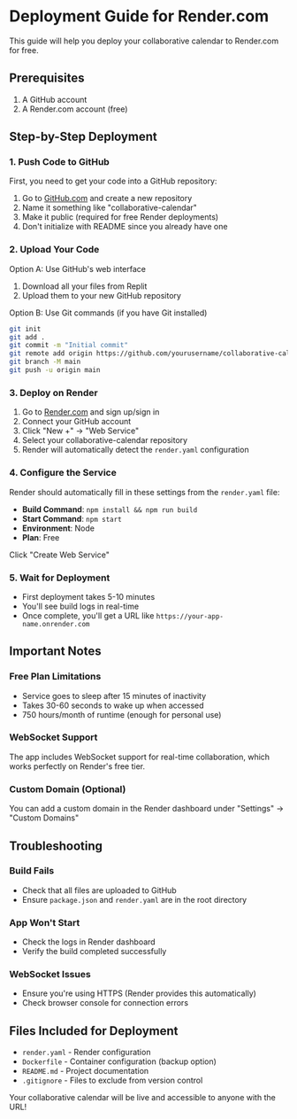 # Deployment Guide for Render.com

This guide will help you deploy your collaborative calendar to Render.com for free.

## Prerequisites

1. A GitHub account
2. A Render.com account (free)

## Step-by-Step Deployment

### 1. Push Code to GitHub

First, you need to get your code into a GitHub repository:

1. Go to [GitHub.com](https://github.com) and create a new repository
2. Name it something like "collaborative-calendar"
3. Make it public (required for free Render deployments)
4. Don't initialize with README since you already have one

### 2. Upload Your Code

Option A: Use GitHub's web interface
1. Download all your files from Replit
2. Upload them to your new GitHub repository

Option B: Use Git commands (if you have Git installed)
```bash
git init
git add .
git commit -m "Initial commit"
git remote add origin https://github.com/yourusername/collaborative-calendar.git
git branch -M main
git push -u origin main
```

### 3. Deploy on Render

1. Go to [Render.com](https://render.com) and sign up/sign in
2. Connect your GitHub account
3. Click "New +" → "Web Service"
4. Select your collaborative-calendar repository
5. Render will automatically detect the `render.yaml` configuration

### 4. Configure the Service

Render should automatically fill in these settings from the `render.yaml` file:
- **Build Command**: `npm install && npm run build`
- **Start Command**: `npm start`
- **Environment**: Node
- **Plan**: Free

Click "Create Web Service"

### 5. Wait for Deployment

- First deployment takes 5-10 minutes
- You'll see build logs in real-time
- Once complete, you'll get a URL like `https://your-app-name.onrender.com`

## Important Notes

### Free Plan Limitations
- Service goes to sleep after 15 minutes of inactivity
- Takes 30-60 seconds to wake up when accessed
- 750 hours/month of runtime (enough for personal use)

### WebSocket Support
The app includes WebSocket support for real-time collaboration, which works perfectly on Render's free tier.

### Custom Domain (Optional)
You can add a custom domain in the Render dashboard under "Settings" → "Custom Domains"

## Troubleshooting

### Build Fails
- Check that all files are uploaded to GitHub
- Ensure `package.json` and `render.yaml` are in the root directory

### App Won't Start
- Check the logs in Render dashboard
- Verify the build completed successfully

### WebSocket Issues
- Ensure you're using HTTPS (Render provides this automatically)
- Check browser console for connection errors

## Files Included for Deployment

- `render.yaml` - Render configuration
- `Dockerfile` - Container configuration (backup option)
- `README.md` - Project documentation
- `.gitignore` - Files to exclude from version control

Your collaborative calendar will be live and accessible to anyone with the URL!
